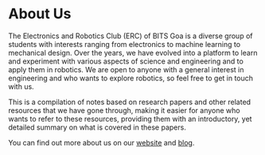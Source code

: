 # About Us

The Electronics and Robotics Club (ERC) of BITS Goa is a diverse group of students with interests ranging from electronics to machine learning to mechanical design. Over the years, we have evolved into a platform to learn and experiment with various aspects of science and engineering and to apply them in robotics. We are open to anyone with a general interest in engineering and who wants to explore robotics, so feel free to get in touch with us.

This is a compilation of notes based on research papers and other related resources that we have gone through, making it easier for anyone who wants to refer to these resources, providing them with an introductory, yet detailed summary on what is covered in these papers.

You can find out more about us on our [website](https://erc-bpgc.github.io/) and [blog](https://erc-bpgc.github.io/blog/).